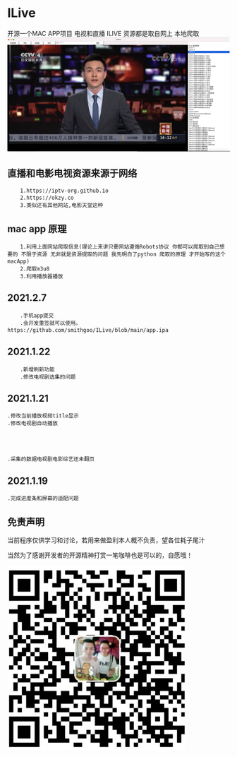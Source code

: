 # ILive
开源一个MAC APP项目 电视和直播 ILIVE 资源都是取自网上 本地爬取
![](0.png)
## 直播和电影电视资源来源于网络
        
        1.https://iptv-org.github.io
        2.https://okzy.co
        3.类似还有其他网站,电影天堂这种


## mac app 原理
        1.利用上面网站爬取信息(理论上来讲只要网站遵循Robots协议 你都可以爬取到自己想要的 不限于资源 无非就是资源提取的问题 我先明白了python 爬取的原理 才开始写的这个macApp)
        2.爬取m3u8
        3.利用播放器播放
        
        
## 2021.2.7
        .手机app提交
        .会开发重签就可以使用。https://github.com/smithgoo/ILive/blob/main/app.ipa
        
    
    
## 2021.1.22
        .新增刷新功能
        .修改电视剧选集的问题


## 2021.1.21
    .修改当前播放视频title显示
    .修改电视剧自动播放
    
    
    
    
    .采集的数据电视剧电影综艺还未翻页
    
    
## 2021.1.19
    .完成进度条和屏幕的适配问题





## 免责声明
当前程序仅供学习和讨论，若用来做盈利本人概不负责，望各位耗子尾汁


当然为了感谢开发者的开源精神打赏一笔咖啡也是可以的，自愿哦！

![](1.jpg)
